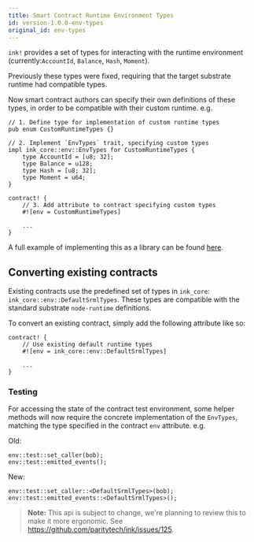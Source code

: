 ```yaml
---
title: Smart Contract Runtime Environment Types
id: version-1.0.0-env-types
original_id: env-types
---
```


`ink!` provides a set of types for interacting with the runtime environment (currently:`AccountId`, `Balance`, `Hash`, `Moment`).

Previously these types were fixed, requiring that the target substrate runtime had compatible types.

Now smart contract authors can specify their own definitions of these types, in order to be compatible with their custom runtime. e.g.

```
// 1. Define type for implementation of custom runtime types
pub enum CustomRuntimeTypes {}

// 2. Implement `EnvTypes` trait, specifying custom types
impl ink_core::env::EnvTypes for CustomRuntimeTypes {
    type AccountId = [u8; 32];
    type Balance = u128;
    type Hash = [u8; 32];
    type Moment = u64;
}

contract! {
    // 3. Add attribute to contract specifying custom types
    #![env = CustomRuntimeTypes]
    
    ...
}
```

A full example of implementing this as a library can be found [here](https://github.com/paritytech/ink-types-node-runtime).

## Converting existing contracts

Existing contracts use the predefined set of types in `ink_core`: `ink_core::env::DefaultSrmlTypes`. These types are compatible with the standard substrate `node-runtime` definitions. 

To convert an existing contract, simply add the following attribute like so:

```
contract! {
    // Use existing default runtime types
    #![env = ink_core::env::DefaultSrmlTypes]
    
    ...
}
```

### Testing

For accessing the state of the contract test environment, some helper methods will now require the concrete implementation of the `EnvTypes`, matching the type specified in the contract `env` attribute. e.g.

Old:

```
env::test::set_caller(bob);
env::test::emitted_events();
```
New:

```
env::test::set_caller::<DefaultSrmlTypes>(bob);
env::test::emitted_events::<DefaultSrmlTypes>();
```

> **Note:** This api is subject to change, we're planning to review this to make it more ergonomic. See https://github.com/paritytech/ink/issues/125. 
